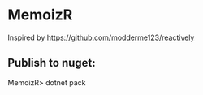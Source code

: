 # MemoizR

Inspired by https://github.com/modderme123/reactively

## Publish to nuget:
MemoizR> dotnet pack
